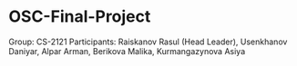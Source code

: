 # OSC-Final-Project

Group: CS-2121
Participants: Raiskanov Rasul (Head Leader), Usenkhanov Daniyar, Alpar Arman, Berikova Malika, Kurmangazynova Asiya
